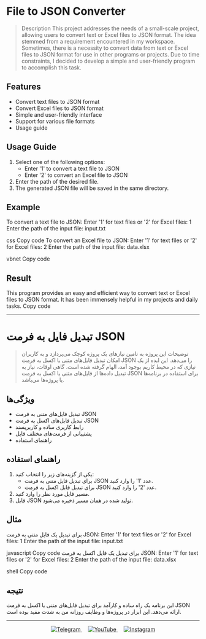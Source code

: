 # File to JSON Converter

> Description
This project addresses the needs of a small-scale project, allowing users to convert text or Excel files to JSON format. The idea stemmed from a requirement encountered in my workspace. Sometimes, there is a necessity to convert data from text or Excel files to JSON format for use in other programs or projects. Due to time constraints, I decided to develop a simple and user-friendly program to accomplish this task.

## Features
- Convert text files to JSON format
- Convert Excel files to JSON format
- Simple and user-friendly interface
- Support for various file formats
- Usage guide

## Usage Guide
1. Select one of the following options:
   - Enter '1' to convert a text file to JSON
   - Enter '2' to convert an Excel file to JSON
2. Enter the path of the desired file.
3. The generated JSON file will be saved in the same directory.

## Example
To convert a text file to JSON:
Enter '1' for text files or '2' for Excel files: 1
Enter the path of the input file: input.txt

css
Copy code
To convert an Excel file to JSON:
Enter '1' for text files or '2' for Excel files: 2
Enter the path of the input file: data.xlsx

vbnet
Copy code

## Result
This program provides an easy and efficient way to convert text or Excel files to JSON format. It has been immensely helpful in my projects and daily tasks.
Copy code

---
# تبدیل فایل به فرمت JSON

> توضیحات
این پروژه به تامین نیازهای یک پروژه کوچک می‌پردازد و به کاربران امکان تبدیل فایل‌های متنی یا اکسل به فرمت JSON را می‌دهد. این ایده از یک نیازی که در محیط کاریم بوجود آمد، الهام گرفته شده است. گاهی اوقات، نیاز به تبدیل داده‌ها از فایل‌های متنی یا اکسل به فرمت JSON برای استفاده در برنامه‌ها یا پروژه‌ها می‌باشد.

## ویژگی‌ها
- تبدیل فایل‌های متنی به فرمت JSON
- تبدیل فایل‌های اکسل به فرمت JSON
- رابط کاربری ساده و کاربرپسند
- پشتیبانی از فرمت‌های مختلف فایل
- راهنمای استفاده

## راهنمای استفاده
1. یکی از گزینه‌های زیر را انتخاب کنید:
   - برای تبدیل فایل متنی به فرمت JSON عدد '1' را وارد کنید.
   - برای تبدیل فایل اکسل به فرمت JSON عدد '2' را وارد کنید.
2. مسیر فایل مورد نظر را وارد کنید.
3. فایل JSON تولید شده در همان مسیر ذخیره می‌شود.

## مثال
برای تبدیل یک فایل متنی به فرمت JSON:
Enter '1' for text files or '2' for Excel files: 1
Enter the path of the input file: input.txt

javascript
Copy code
برای تبدیل یک فایل اکسل به فرمت JSON:
Enter '1' for text files or '2' for Excel files: 2
Enter the path of the input file: data.xlsx

shell
Copy code

## نتیجه
این برنامه یک راه ساده و کارآمد برای تبدیل فایل‌های متنی یا اکسل به فرمت JSON ارائه می‌دهد. این ابزار در پروژه‌ها و وظایف روزانه من به شدت مفید بوده است.



---
<p align="center">
  <a href="https://t.me/MystiqueShade">
    <img src="https://img.shields.io/badge/Telegram-2CA5E0?style=for-the-badge&logo=telegram&logoColor=white" alt="Telegram">
  </a>&nbsp;&nbsp;&nbsp;
  <a href="https://www.youtube.com/@MystiqueShade">
    <img src="https://img.shields.io/badge/YouTube-FF0000?style=for-the-badge&logo=youtube&logoColor=white" alt="YouTube">
  </a>&nbsp;&nbsp;&nbsp;
  <a href="https://www.instagram.com/MystiqueShadeteam">
    <img src="https://img.shields.io/badge/Instagram-E4405F?style=for-the-badge&logo=instagram&logoColor=white" alt="Instagram">
  </a>
</p>
